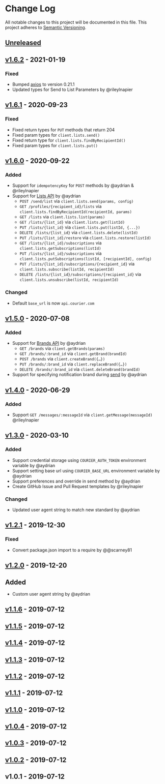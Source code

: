 # Change Log

All notable changes to this project will be documented in this file.
This project adheres to [Semantic Versioning](http://semver.org/).

## [Unreleased][unreleased]

## [v1.6.2] - 2021-01-19

### Fixed

- Bumped [axios](https://www.npmjs.com/package/axios) to version 0.21.1
- Updated types for Send to List Parameters by @rileylnapier

## [v1.6.1] - 2020-09-23

### Fixed

- Fixed return types for `PUT` methods that return 204
- Fixed param types for `client.lists.send()`
- Fixed return type for `client.lists.findByRecipientId()`
- Fixed param types for `client.lists.put()`

## [v1.6.0] - 2020-09-22

### Added

- Support for `idempotencyKey` for `POST` methods by @aydrian & @rileylnapier
- Support for [Lists API](https://docs.courier.com/reference/lists-api) by @aydrian
  - `POST /send/list` via `client.lists.send(params, config)`
  - `GET /profiles/{recipient_id}/lists` via `client.lists.findByRecipientId(recipientId, params)`
  - `GET /lists` via `client.lists.list(params)`
  - `GET /lists/{list_id}` via `client.lists.get(listId)`
  - `PUT /lists/{list_id}` via `client.lists.put(listId, {...})`
  - `DELETE /lists/{list_id}` via `client.lists.delete(listId)`
  - `PUT /lists/{list_id}/restore` via `client.lists.restore(listId)`
  - `GET /lists/{list_id}/subscriptions` via `client.lists.getSubscriptions(listId)`
  - `PUT /lists/{list_id}/subscriptions` via `client.lists.putSubscriptions(listId, [recipientId], config)`
  - `PUT /lists/{list_id}/subscriptions/{recipient_id}` via `client.lists.subscribe(listId, recipientId)`
  - `DELETE /lists/{list_id}/subscriptions/{recipient_id}` via `client.lists.unsubscribe(listId, recipientId)`

### Changed

- Default `base_url` is now `api.courier.com`

## [v1.5.0] - 2020-07-08

### Added

- Support for [Brands API](https://docs.courier.com/reference/brands-api) by @aydrian
  - `GET /brands` via `client.getBrands(params)`
  - `GET /brands/:brand_id` via `client.getBrand(brandId)`
  - `POST /brands` via `client.createBrand({…})`
  - `PUT /brands/:brand_id` via `client.replaceBrand({…})`
  - `DELETE /brands/:brand_id` via `client.deleteBrand(brandId)`
- Support for specifying notification brand during [send](https://docs.courier.com/reference/send-api#sendmessage) by @aydrian

## [v1.4.0] - 2020-06-29

### Added

- Support `GET /messages/:messageId` via `client.getMessage(messageId)` @rileylnapier

## [v1.3.0] - 2020-03-10

### Added

- Support credential storage using `COURIER_AUTH_TOKEN` environment variable by @aydrian
- Support setting base url using `COURIER_BASE_URL` environment variable by @aydrian
- Support preferences and override in send method by @aydrian
- Create GitHub Issue and Pull Request templates by @rileylnapier

### Changed

- Updated user agent string to match new standard by @aydrian

## [v1.2.1] - 2019-12-30

### Fixed

- Convert package.json import to a require by @@scarney81

## [v1.2.0] - 2019-12-20

## Added

- Custom user agent string by @aydrian

## [v1.1.6] - 2019-07-12

## [v1.1.5] - 2019-07-12

## [v1.1.4] - 2019-07-12

## [v1.1.3] - 2019-07-12

## [v1.1.2] - 2019-07-12

## [v1.1.1] - 2019-07-12

## [v1.1.0] - 2019-07-12

## [v1.0.4] - 2019-07-12

## [v1.0.3] - 2019-07-12

## [v1.0.2] - 2019-07-12

## v1.0.1 - 2019-07-12

[unreleased]: https://github.com/trycourier/courier-python/compare/v1.6.2...HEAD
[v1.6.2]: https://github.com/trycourier/courier-python/compare/v1.6.1...v1.6.2
[v1.6.1]: https://github.com/trycourier/courier-python/compare/v1.6.0...v1.6.1
[v1.6.0]: https://github.com/trycourier/courier-python/compare/v1.5.0...v1.6.0
[v1.5.0]: https://github.com/trycourier/courier-python/compare/v1.4.0...v1.5.0
[v1.4.0]: https://github.com/trycourier/courier-python/compare/v1.3.0...v1.4.0
[v1.3.0]: https://github.com/trycourier/courier-python/compare/v1.2.1...v1.3.0
[v1.2.1]: https://github.com/trycourier/courier-python/compare/v1.2.0...v1.2.1
[v1.2.0]: https://github.com/trycourier/courier-python/compare/v1.1.6...v1.2.0
[v1.1.6]: https://github.com/trycourier/courier-python/compare/v1.1.5...v1.1.6
[v1.1.5]: https://github.com/trycourier/courier-python/compare/v1.1.4...v1.1.5
[v1.1.4]: https://github.com/trycourier/courier-python/compare/v1.1.3...v1.1.4
[v1.1.3]: https://github.com/trycourier/courier-python/compare/v1.1.2...v1.1.3
[v1.1.2]: https://github.com/trycourier/courier-python/compare/v1.1.1...v1.1.2
[v1.1.1]: https://github.com/trycourier/courier-python/compare/v1.1.0...v1.1.1
[v1.1.0]: https://github.com/trycourier/courier-python/compare/v1.0.4...v1.1.0
[v1.0.4]: https://github.com/trycourier/courier-python/compare/v1.0.3...v1.0.4
[v1.0.3]: https://github.com/trycourier/courier-python/compare/v1.0.2...v1.0.3
[v1.0.2]: https://github.com/trycourier/courier-python/compare/v1.0.1...v1.0.2
